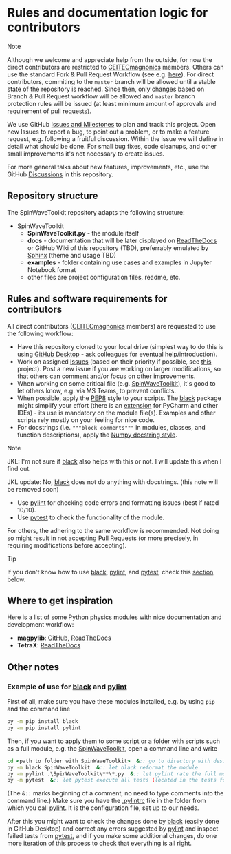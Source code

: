 # Rules and documentation logic for contributors

> [!NOTE]
> Although we welcome and appreciate help from the outside, for now the direct contributors are restricted to [CEITECmagnonics] members. Others can use the standard Fork & Pull Request Workflow (see e.g. [here](https://gist.github.com/james-priest/74188772ef2a6f8d7132d0b9dc065f9c)). For direct contributors, commiting to the `master` branch will be allowed until a stable state of the repository is reached. Since then, only changes based on Branch & Pull Request workflow will be allowed and `master` branch protection rules will be issued (at least minimum amount of approvals and requirement of pull requests).

We use GitHub [Issues and Milestones][Issues] to plan and track this project. Open new Issues to report a bug, to point out a problem, or to make a feature request, e.g. following a fruitful discussion. Within the issue we will define in detail what should be done. For small bug fixes, code cleanups, and other small improvements it's not necessary to create issues.

For more general talks about new features, improvements, etc., use the GitHub [Discussions](https://github.com/CEITECmagnonics/SpinWaveToolkit/discussions) in this repository. 



## Repository structure

The SpinWaveToolkit repository adapts the following structure:

- SpinWaveToolkit
  - **SpinWaveToolkit.py** - the module itself
  - **docs** - documentation that will be later displayed on [ReadTheDocs](https://readthedocs.org/) or GitHub Wiki of this repository (TBD), preferrably emulated by [Sphinx](https://www.sphinx-doc.org/en/master/) (theme and usage TBD)
  - **examples** - folder containing use cases and examples in Jupyter Notebook format
  - other files are project configuration files, readme, etc.


## Rules and software requirements for contributors

All direct contributors ([CEITECmagnonics] members) are requested to use the following workflow:
- Have this repository cloned to your local drive (simplest way to do this is using [GitHub Desktop] - ask colleagues for eventual help/introduction).
- Work on assigned [Issues] (based on their priority if possible, see [this](https://github.com/orgs/CEITECmagnonics/projects/1) project). Post a new issue if you are working on larger modifications, so that others can comment and/or focus on other improvements.
- When working on some critical file (e.g. [SpinWaveToolkit][SWTpy]), it's good to let others know, e.g. via MS Teams, to prevent conflicts.
- When possible, apply the [PEP8] style to your scripts. The [black] package might simplify your effort (there is an [extension](https://black.readthedocs.io/en/stable/integrations/editors.html) for PyCharm and other IDEs) - its use is mandatory on the module file(s). Examples and other scripts rely mostly on your feeling for nice code.
- For docstrings (i.e. `"""block comments"""` in modules, classes, and function descriptions), apply the [Numpy docstring style](https://numpydoc.readthedocs.io/en/latest/format.html). 
> [!NOTE]
> JKL: I'm not sure if [black] also helps with this or not. I will update this when I find out.
> 
> JKL update: No, [black] does not do anything with docstrings. (this note will be removed soon)
- Use [pylint] for checking code errors and formatting issues (best if rated 10/10).
- Use [pytest] to check the functionality of the module.

For others, the adhering to the same workflow is recommended. Not doing so might result in not accepting Pull Requests (or more precisely, in requiring modifications before accepting).

> [!TIP]
> If you don't know how to use [black], [pylint], and [pytest], check this [section](https://github.com/CEITECmagnonics/SpinWaveToolkit/blob/master/CONTRIBUTING.md#example-of-use-for-black-and-pylint) below.

## Where to get inspiration
Here is a list of some Python physics modules with nice documentation and development workflow:
- **magpylib**: [GitHub][magpylib_gh], [ReadTheDocs][magpylib_rtd]
- **TetraX**: [ReadTheDocs][tetrax_rtd]


## Other notes

### Example of use for [black] and [pylint]
First of all, make sure you have these modules installed, e.g. by using `pip` and the command line
```cmd
py -m pip install black
py -m pip install pylint
```
Then, if you want to apply them to some script or a folder with scripts such as a full module, e.g. the [SpinWaveToolkit][SWTpy], open a command line and write
```cmd
cd <path to folder with SpinWaveToolkit>  &:: go to directory with desired script/folder
py -m black SpinWaveToolkit  &:: let black reformat the module
py -m pylint .\SpinWaveToolkit\**\*.py  &:: let pylint rate the full module
py -m pytest  &:: let pytest execute all tests (located in the tests folder)
```
(The `&::` marks beginning of a comment, no need to type comments into the command line.) Make sure you have the [.pylintrc](https://github.com/CEITECmagnonics/SpinWaveToolkit/blob/master/.pylintrc) file in the folder from which you call [pylint]. It is the configuration file, set up to our needs.

After this you might want to check the changes done by [black] (easily done in GitHub Desktop) and correct any errors suggested by [pylint] and inspect failed tests from [pytest], and if you make some additional changes, do one more iteration of this process to check that everything is all right.



[CEITECmagnonics]:https://github.com/CEITECmagnonics
[GitHub Desktop]:https://desktop.github.com/
[Issues]:https://github.com/CEITECmagnonics/SpinWaveToolkit/issues
[SWTpy]:https://github.com/CEITECmagnonics/SpinWaveToolkit/tree/reclass/SpinWaveToolkit
[PEP8]:https://peps.python.org/pep-0008/
[black]:https://black.readthedocs.io/en/stable/index.html
[magpylib_gh]:https://github.com/magpylib/magpylib
[magpylib_rtd]:https://magpylib.readthedocs.io/en/latest/
[tetrax_rtd]:https://tetrax.readthedocs.io/en/latest/index.html
[pylint]:https://pylint.readthedocs.io/en/stable/
[pytest]:https://docs.pytest.org/en/stable/contents.html


